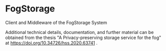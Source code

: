# FogStorage
Client and Middleware of the FogStorage System

Additional technical details, documentation, and further material can be obtained from the thesis "A Privacy-preserving storage service for the fog" at https://doi.org/10.34726/hss.2020.63741 .
